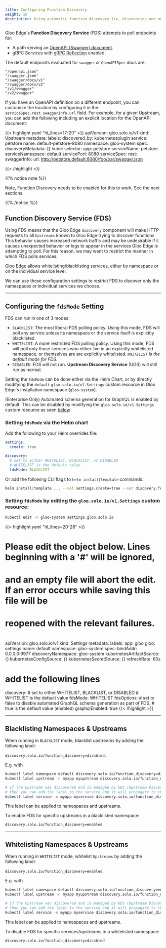 ```yaml
---
title: Configuring Function Discovery
weight: 10
description: Using automatic function discovery (ie, discovering and understanding Swagger/OAS docs or gRPC reflection)
---
```


Gloo Edge's **Function Discovery Service** (FDS) attempts to poll endpoints for:

* A path serving an [OpenAPI (Swagger) document](https://swagger.io/specification/).
* gRPC Services with [gRPC Reflection](https://github.com/grpc/grpc/blob/master/doc/server-reflection.md) enabled.


The default endpoints evaluated for `swagger` or `OpenAPISpec` docs are:

```
"/openapi.json"
"/swagger.json"
"/swagger/docs/v1"
"/swagger/docs/v2"
"/v1/swagger"
"/v2/swagger"
```

If you have an OpenAPI definition on a different endpoint, you can customize the location by configuring it in the `serviceSpec.rest.swaggerInfo.url` field. For example, for a given Upstream, you can add the following including an explicit location for the OpenAPI document:


{{< highlight yaml "hl_lines=17-20" >}}
apiVersion: gloo.solo.io/v1
kind: Upstream
metadata:
  labels:
    discovered_by: kubernetesplugin
    service: petstore
  name: default-petstore-8080
  namespace: gloo-system
spec:
  discoveryMetadata: {}
  kube:
    selector:
      app: petstore
    serviceName: petstore
    serviceNamespace: default
    servicePort: 8080
    serviceSpec:
      rest:
        swaggerInfo:
          url: http://petstore.default:8080/foo/bar/swagger.json

{{< /highlight >}}

{{% notice note %}}

Note, Function Discovery needs to be enabled for this to work. See the next sections.

{{% /notice %}}

## Function Discovery Service (FDS)

Using FDS means that the Gloo Edge `discovery` component will make HTTP requests to all `Upstreams` known to Gloo Edge trying to discover functions. This behavior causes increased network traffic and may be undesirable if it causes unexpected behavior or logs to appear in the services Gloo Edge is attempting to poll. For this reason, we may want to restrict the manner in which FDS polls services.

Gloo Edge allows whitelisting/blacklisting services, either by namespace or on the individual service level.

We can use these configuration settings to restrict FDS to discover only the namespaces or individual services we choose.

---

## Configuring the `fdsMode` Setting

FDS can run in one of 3 modes:

* `BLACKLIST`: The most liberal FDS polling policy. Using this mode, FDS will poll any service unless its namespace or the service itself is explicitly blacklisted.
* `WHITELIST`: A more restricted FDS polling policy. Using this mode, FDS will poll only those services who either live in an explicitly whitelisted namespace, or themselves are are explicitly whitelisted. *`WHITELIST` is the default mode for FDS*.
* `DISABLED`: FDS will not run. **Upstream Discovery Service** (UDS) will still run as normal.

Setting the `fdsMode` can be done either via the Helm Chart, or by directly modifying the `default` `gloo.solo.io/v1.Settings` custom resource in Gloo Edge's installation namespace (`gloo-system`).

(Enterprise Only) Automated schema generation for GraphQL is enabled by default. This can be disabled by modifying the `gloo.solo.io/v1.Settings` custom resource as seen [below](#setting-fdsmode-by-editing-the-gloosoloiov1settings-custom-resource)

### Setting `fdsMode` via the Helm chart

Add the following to your Helm overrides file:
```yaml
settings:
  create: true

discovery:
  # set to either WHITELIST, BLACKLIST, or DISABLED
  # WHITELIST is the default value
  fdsMode: BLACKLIST
```

Or add the following CLI flags to `helm install|template` commands:

```bash
helm install|template ... --set settings.create=true --set discovery.fdsMode=BLACKLIST
```

### Setting `fdsMode` by editing the `gloo.solo.io/v1.Settings` custom resource:

```bash
kubectl edit -n gloo-system settings.gloo.solo.io
```
{{< highlight yaml "hl_lines=20-28" >}}
# Please edit the object below. Lines beginning with a '#' will be ignored,
# and an empty file will abort the edit. If an error occurs while saving this file will be
# reopened with the relevant failures.
#
apiVersion: gloo.solo.io/v1
kind: Settings
metadata:
  labels:
    app: gloo
    gloo: settings
  name: default
  namespace: gloo-system
spec:
  bindAddr: 0.0.0.0:9977
  discoveryNamespace: gloo-system
  kubernetesArtifactSource: {}
  kubernetesConfigSource: {}
  kubernetesSecretSource: {}
  refreshRate: 60s
  # add the following lines
  discovery:
    # set to either WHITELIST, BLACKLIST, or DISABLED
    # WHITELIST is the default value
    fdsMode: WHITELIST
    fdsOptions:
      # set to false to disable automated GraphQL schema generation as part of FDS.
      # true is the default value (enabled)
      graphqlEnabled: true
{{< /highlight >}}

---

## Blacklisting Namespaces & Upstreams

When running in `BLACKLIST` mode, blacklist upstreams by adding the following label:

`discovery.solo.io/function_discovery=disabled`.

E.g. with

```bash
kubectl label namespace default discovery.solo.io/function_discovery=disabled
kubectl label upstream -n myapp myupstream discovery.solo.io/function_discovery=disabled

# if the Upstream was discovered and is managed by UDS (Upstream Discovery Service)
# then you can add the label to the service and it will propagate to the Upstream
kubectl label service -n myapp myservice discovery.solo.io/function_discovery=disabled
```

This label can be applied to namespaces and upstreams.

To enable FDS for specific upstreams in a blacklisted namespace:

`discovery.solo.io/function_discovery=enabled`

---

## Whitelisting Namespaces & Upstreams

When running in `WHITELIST` mode, whitelist `Upstreams` by adding the following label:

`discovery.solo.io/function_discovery=enabled`.

E.g. with

```bash
kubectl label namespace default discovery.solo.io/function_discovery=enabled
kubectl label upstream -n myapp myupstream discovery.solo.io/function_discovery=enabled

# if the Upstream was discovered and is managed by UDS (Upstream Discovery Service)
# then you can add the label to the service and it will propagate to the Upstream
kubectl label service -n myapp myservice discovery.solo.io/function_discovery=enabled
```

This label can be applied to namespaces and upstreams.

To disable FDS for specific services/upstreams in a whitelisted namespace:

`discovery.solo.io/function_discovery=disabled`
